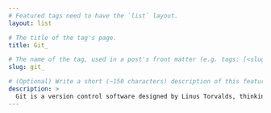 ```yaml
---
# Featured tags need to have the `list` layout.
layout: list

# The title of the tag's page.
title: Git_

# The name of the tag, used in a post's front matter (e.g. tags: [<slug>]).
slug: git_

# (Optional) Write a short (~150 characters) description of this featured tag.
description: >
  Git is a version control software designed by Linus Torvalds, thinking about the efficiency, reliability and compatibility of application version maintenance when they have a large number of source code files.
---
```

